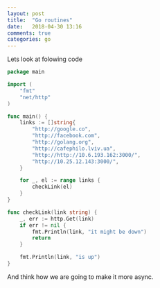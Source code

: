 ```yaml
---
layout: post
title:  "Go routines"
date:   2018-04-30 13:16
comments: true
categories: go
---
```


Lets look at folowing code

```go
package main

import (
	"fmt"
	"net/http"
)

func main() {
	links := []string{
		"http://google.co",
		"http://facebook.com",
		"http://golang.org",
		"http://cafephilo.lviv.ua",
		"http://http://10.6.193.162:3000/",
		"http://10.25.12.143:3000/",
	}

	for _, el := range links {
		checkLink(el)
	}
}

func checkLink(link string) {
	_, err := http.Get(link)
	if err != nil {
		fmt.Println(link, "it might be down")
		return
	}

	fmt.Println(link, "is up")
}

```

And think how we are going to make it more async.
